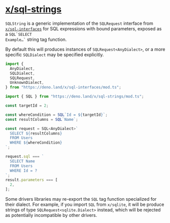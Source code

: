 # [x/sql-strings](https://deno.land/x/sql-strings)

`SQLString` is a generic implementation of the `SQLRequest` interface from
[`x/sql-interfaces`](https://deno.land/x/sql-interfaces) for SQL expressions
with bound parameters, exposed as a <code>SQL&#96;SELECT Example…&#96;</code>
string tag function.

By default this will produces instances of `SQLRequest<AnyDialect>`, or a more
specific `SQLDialect` may be specified explicitly.

```ts
import {
  AnyDialect,
  SQLDialect,
  SQLRequest,
  UnknownDialect,
} from "https://deno.land/x/sql-interfaces/mod.ts";

import { SQL } from "https://deno.land/x/sql-strings/mod.ts";

const targetId = 2;

const whereCondition = SQL`Id = ${targetId}`;
const resultColumns = SQL`Name`;

const request = SQL<AnyDialect>`
  SELECT ${resultColumns}
  FROM Users
  WHERE ${whereCondition}
`;

request.sql === `
  SELECT Name
  FROM Users
  WHERE Id = ?
`;
result.parameters === [
  2,
];
```

Some drivers libraries may re-export the `SQL` tag function specialized for
their dialect. For example, if you import `SQL` from `x/sqlite`, it will be
produce strings of type `SQLRequest<sqlite.Dialect>` instead, which will be
rejected as potentially incompatible by other drivers.
